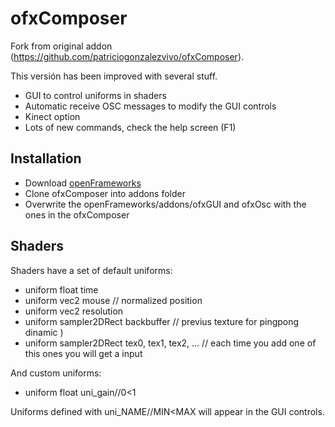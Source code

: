 # ofxComposer

Fork from original addon (https://github.com/patriciogonzalezvivo/ofxComposer).

This versión has been improved with several stuff.

* GUI to control uniforms in shaders
* Automatic receive OSC messages to modify the GUI controls
* Kinect option
* Lots of new commands, check the help screen (F1)

## Installation

* Download [openFrameworks](openframeworks.cc)
* Clone ofxComposer into addons folder
* Overwrite the openFrameworks/addons/ofxGUI and ofxOsc with the ones in the ofxComposer

## Shaders

Shaders have a set of default uniforms:

* uniform float time
* uniform vec2 mouse // normalized position
* uniform vec2 resolution
* uniform sampler2DRect backbuffer // previus texture for pingpong dinamic )
* uniform sampler2DRect tex0, tex1, tex2, ... // each time you add one of this ones you will get a input

And custom uniforms:
        
* uniform float uni_gain//0<1
        
Uniforms defined with uni_NAME//MIN<MAX will appear in the GUI controls.

